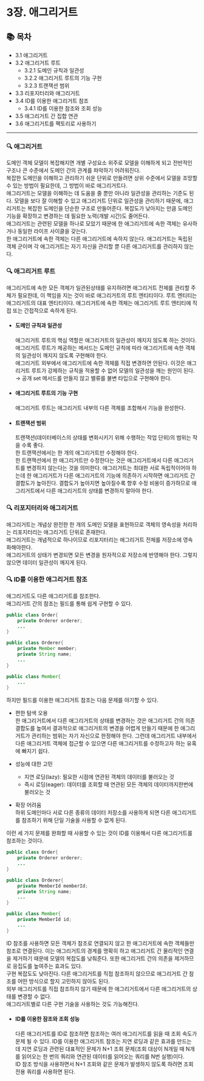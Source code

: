 # 3장. 애그리거트

## 📚 목차
- 3.1 애그리거트
- 3.2 애그리거트 루트
    - 3.2.1 도메인 규칙과 일관성
    - 3.2.2 애그리거트 루트의 기능 구현
    - 3.2.3 트랜잭션 범위
- 3.3 리포지터리와 애그리거트
- 3.4 ID를 이용한 애그리거트 참조
    - 3.4.1 ID를 이용한 참조와 조회 성능
- 3.5 애그리거트 간 집합 연관 
- 3.6 애그리거트를 팩토리로 사용하기

---

### 🔍 애그리거트
도메인 객체 모델이 복잡해지면 개별 구성요소 위주로 모델을 이해하게 되고 전반적인 구조나 큰 수준에서 도메인 간의 관계를 파악하기 어려워진다.  
복잡한 도메인을 이해하고 관리하기 쉬운 단위로 만들려면 상위 수준에서 모델을 조망할 수 있는 방법이 필요한데, 그 방법이 바로 애그리거트다.  
애그리거트는 모델을 이해하는 데 도움을 줄 뿐만 아니라 일관성을 관리하는 기준도 된다. 모델을 보다 잘 이해할 수 있고 애그리거트 단위로 일관성을 관리하기 때문에, 애그리거트는 복잡한 도메인을 단순한 구조로 만들어준다. 복잡도가 낮아지는 만큼 도메인 기능을 확장하고 변경하는 데 필요한 노력(개발 시간)도 줄어든다.  
애그리거트는 관련된 모델을 하나로 모았기 때문에 한 애그리거트에 속한 객체는 유사하거나 동일한 라이프 사이클을 갖는다.  
한 애그리거트에 속한 객체는 다른 애그리거트에 속하지 않는다. 애그리거트는 독립된 객체 군이며 각 애그리거트는 자기 자신을 관리할 뿐 다른 애그리거트를 관리하지 않는다.

### 🔍 애그리거트 루트
애그리거트에 속한 모든 객체가 일관된상태를 유지하려면 애그리거트 전체를 관리할 주체가 필요한데, 이 책임을 지는 것이 바로 애그리거트의 루트 엔티티이다. 루트 엔티티는 애그리거트의 대표 엔티티이다. 애그리거트에 속한 객체는 애그리거트 루트 엔티티에 직접 또는 간접적으로 속하게 된다.
- #### 도메인 규칙과 일관성
    애그리거트 루트의 핵심 역할은 애그리거트의 일관성이 깨지지 않도록 하는 것이다.  
    애그리거트 루트가 제공하는 메서드는 도메인 규칙에 따라 애그리거트에 속한 객체의 일관성이 깨지지 않도록 구현해야 한다.  
    애그리거트 외부에서 애그리거트에 속한 객체를 직접 변경하면 안된다. 이것은 애그리거트 루트가 강제하는 규칙을 적용할 수 없어 모델의 일관성을 깨는 원인이 된다. &rarr; 공개 set 메서드를 만들지 않고 밸류를 불변 타입으로 구현해야 한다.

- #### 애그리거트 루트의 기능 구현
    애그리거트 루트는 애그리거트 내부의 다른 객체를 조합해서 기능을 완성한다.

- #### 트랜잭션 범위
    트랜잭션(데이터베이스의 상태를 변화시키기 위해 수행하는 작업 단위)의 범위는 작을 수록 좋다.  
    한 트랜잭션에서는 한 개의 애그리거트만 수정해야 한다.  
    한 트랜잭션에서 한 애그리거트만 수정한다는 것은 애그리거트에서 다른 애그리거트를 변경하지 않는다는 것을 의미한다. 
    애그리거트는 최대한 서로 독립적이어야 하는데 한 애그리거트가 다른 애그리거트의 기능에 의존하기 시작하면 애그리거트 간 결합도가 높아진다. 결합도가 높아지면 높아질수록 향후 수정 비용이 증가하므로 애그리거트에서 다른 애그리거트의 상태를 변경하지 말아야 한다.

### 🔍 리포지터리와 애그리거트
애그리거트는 개념상 완전한 한 개의 도메인 모델을 표현하므로 객체의 영속성을 처리하는 리포지터리는 애그리거트 단위로 존재한다.  
애그리거트는 개념적으로 하나이므로 리포지터리는 애그리거트 전체를 저장소에 영속화해야한다.  
애그리거트의 상태가 변경되면 모든 변경을 원자적으로 저장소에 반영해야 한다. 그렇지 않으면 데이터 일관성이 깨지게 된다.

### 🔍 ID를 이용한 애그리거트 참조
애그리거트도 다른 애그리거트를 참조한다.  
애그리거트 간의 참조는 필드를 통해 쉽게 구현할 수 있다.
```java
public class Order{
    private Orderer orderer;
    ...
}

public class Orderer{
    private Member member;
    private String name;
    ...
}

public class Member{
    ...
}
```
하지만 필드를 이용한 애그리거트 참조는 다음 문제를 야기할 수 있다.

- 편한 탐색 오용  
    한 애그리거트에서 다른 애그리거트의 상태를 변경하는 것은 애그리거트 간의 의존 결합도를 높여서 결과적으로 애그리거트의 변경을 어렵게 만들기 때문에 한 애그리거트가 관리하는 범위는 자기 자신으로 한정해야 한다.
    그런데 애그리거트 내부에서 다른 애그리거트 객체에 접근할 수 있으면 다른 애그리거트를 수정하고자 하는 유혹에 빠지기 쉽다.

- 성능에 대한 고민  
    - 지연 로딩(lazy): 필요한 시점에 연관된 객체의 데이터를 불러오는 것   
    - 즉시 로딩(eager): 데이터를 조회할 때 연관된 모든 객체의 데이터까지한번에 불러오는 것

- 확장 어려움  
    하위 도메인마다 서로 다른 종류의 데이터 저장소를 사용하게 되면 다른 애그리거트를 참조하기 위해 단일 기술을 사용할 수 없게 된다.

이런 세 가지 문제를 완화할 때 사용할 수 있는 것이 ID를 이용해서 다른 애그리거트를 참조하는 것이다.
```java
public class Order{
    private Orderer orderer;
    ...
}

public class Orderer{
    private MemberId memberId;
    private String name;
    ...
}

public class Member{
    private MemberId id;
    ...
}
```
ID 참조를 사용하면 모든 객체가 참조로 연결되지 않고 한 애그리거트에 속한 객체들만 참조로 연결된다. 이는 애그리거트의 경계를 명확히 하고 애그리거트 간 물리적인 연결을 제거하기 때문에 모델의 복잡도를 낮춰준다. 또한 애그리거트 간의 의존을 제거하므로 응집도를 높여주는 효과도 있다.  
구현 복잡도도 낮아진다. 다른 애그리거트를 직접 참조하지 않으므로 애그리거트 간 참조를 어떤 방식으로 할지 고민하지 않아도 된다.  
외부 애그리거트를 직접 참조하지 않기 때문에 한 애그리거트에서 다른 애그리거트의 상태를 변경할 수 없다.  
애그리거트별로 다른 구현 기술을 사용하는 것도 가능해진다.

- #### ID를 이용한 잠조와 조회 성능
    다른 애그리거트를 ID로 참조하면 참조하는 여러 애그리거트를 읽을 때 조회 속도가 문제 될 수 있다.
    ID를 이용한 애그리거트 참조는 지연 로딩과 같은 효과를 만드는 데 지연 로딩과 관련된 대표적인 문제가 N+1 조회 문제(조회 대상이 N개일 때 N개를 읽어오는 한 번의 쿼리와 연관된 데이터를 읽어오는 쿼리를 N번 실행)이다.  
    ID 참조 방식을 사용하면서 N+1 조회와 같은 문제가 발생하지 않도록 하려면 조회 전용 쿼리를 사용하면 된다.
